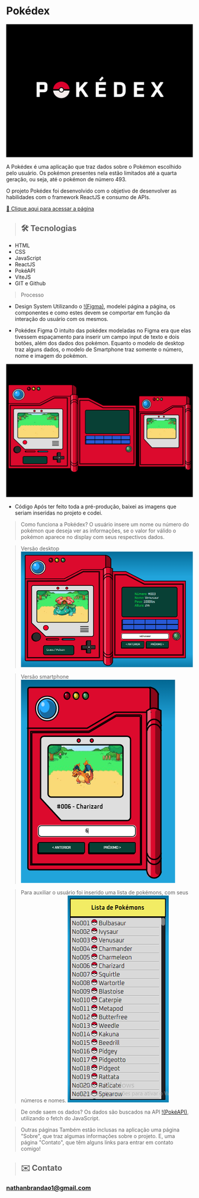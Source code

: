 # Pokédex

![preview](./readme-assets/Capa.png)

A Pokédex é uma aplicação que traz dados sobre o Pokémon escolhido pelo usuário. Os pokémon presentes nela estão limitados até a quarta geração, ou seja, até o pokémon de número 493.

O projeto Pokédex foi desenvolvido com o objetivo de desenvolver as habilidades com o framework ReactJS e consumo de APIs.

[🔗 Clique aqui para acessar a página](https://nathanmarques2001.github.io/Pokedex/)

>## 🛠 Tecnologias
- HTML
- CSS
- JavaScript
- ReactJS
- PokéAPI
- ViteJS
- GIT e Github

> Processo

- Design System
Utilizando o [!(Figma)](https://www.figma.com/), modelei página a página, os componentes e como estes devem se comportar em função da interação do usuário com os mesmos. 

- Pokédex Figma
O intuito das pokédex modeladas no Figma era que elas tivessem espaçamento para inserir um campo input de texto e dois botões, além dos dados dos pokémon.
Equanto o modelo de desktop traz alguns dados, o modelo de Smartphone traz somente o número, nome e imagem do pokémon.

![preview](./readme-assets/Pokedex-Figma.png)

- Código
Após ter feito toda a pré-produção, baixei as imagens que seriam inseridas no projeto e codei.

> Como funciona a Pokédex?
O usuário insere um nome ou número do pokémon que deseja ver as informações, se o valor for válido o pokémon aparece no display com seus respectivos dados.

> Versão desktop
![preview](./readme-assets/Dados-Desktop.PNG)

> Versão smartphone  
![preview](./readme-assets/Dados-Smartphone.PNG)

> Para auxiliar o usuário foi inserido uma lista de pokémons, com seus números e nomes.
![preview](./readme-assets/Lista.PNG)

> De onde saem os dados?
Os dados são buscados na API [!(PokéAPI)](https://pokeapi.co/), utilizando o fetch do JavaScript.

> Outras páginas
Também estão inclusas na aplicação uma página "Sobre", que traz algumas informações sobre o projeto. E, uma página "Contato", que têm alguns links para entrar em contato comigo!

>## ✉️ Contato

### nathanbrandao1@gmail.com
